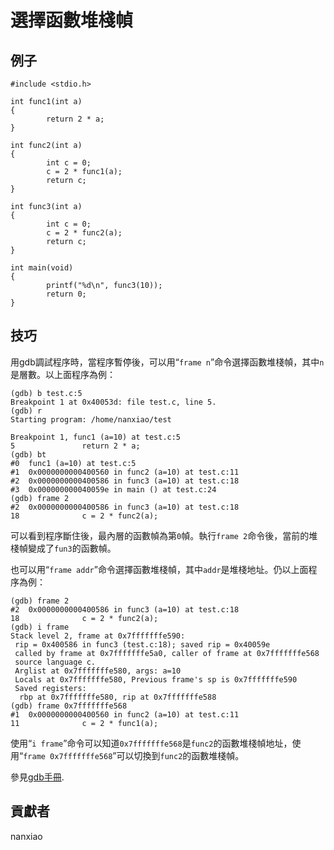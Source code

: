 # 選擇函數堆棧幀
## 例子
	#include <stdio.h>

	int func1(int a)
	{
	        return 2 * a;
	}
	
	int func2(int a)
	{
	        int c = 0;
	        c = 2 * func1(a);
	        return c;
	}
	
	int func3(int a)
	{
	        int c = 0;
	        c = 2 * func2(a);
	        return c;
	}
	
	int main(void)
	{
	        printf("%d\n", func3(10));
	        return 0;
	}

## 技巧
用gdb調試程序時，當程序暫停後，可以用“`frame n`”命令選擇函數堆棧幀，其中`n`是層數。以上面程序為例：  

    (gdb) b test.c:5
	Breakpoint 1 at 0x40053d: file test.c, line 5.
	(gdb) r
	Starting program: /home/nanxiao/test
	
	Breakpoint 1, func1 (a=10) at test.c:5
	5               return 2 * a;
	(gdb) bt
	#0  func1 (a=10) at test.c:5
	#1  0x0000000000400560 in func2 (a=10) at test.c:11
	#2  0x0000000000400586 in func3 (a=10) at test.c:18
	#3  0x000000000040059e in main () at test.c:24
	(gdb) frame 2
	#2  0x0000000000400586 in func3 (a=10) at test.c:18
	18              c = 2 * func2(a);

可以看到程序斷住後，最內層的函數幀為第`0`幀。執行`frame 2`命令後，當前的堆棧幀變成了`fun3`的函數幀。

也可以用“`frame addr`”命令選擇函數堆棧幀，其中`addr`是堆棧地址。仍以上面程序為例：  

    (gdb) frame 2
	#2  0x0000000000400586 in func3 (a=10) at test.c:18
	18              c = 2 * func2(a);
	(gdb) i frame
	Stack level 2, frame at 0x7fffffffe590:
	 rip = 0x400586 in func3 (test.c:18); saved rip = 0x40059e
	 called by frame at 0x7fffffffe5a0, caller of frame at 0x7fffffffe568
	 source language c.
	 Arglist at 0x7fffffffe580, args: a=10
	 Locals at 0x7fffffffe580, Previous frame's sp is 0x7fffffffe590
	 Saved registers:
	  rbp at 0x7fffffffe580, rip at 0x7fffffffe588
	(gdb) frame 0x7fffffffe568
	#1  0x0000000000400560 in func2 (a=10) at test.c:11
	11              c = 2 * func1(a);
使用“`i frame`”命令可以知道`0x7fffffffe568`是`func2`的函數堆棧幀地址，使用“`frame 0x7fffffffe568`”可以切換到`func2`的函數堆棧幀。

參見[gdb手冊](https://sourceware.org/gdb/onlinedocs/gdb/Selection.html#Selection).

## 貢獻者

nanxiao
